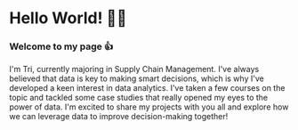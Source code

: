 # Hello World! 👋👋

### Welcome to my page 👍
I'm Tri, currently majoring in Supply Chain Management. I've always believed that data is key to making smart decisions, which is why I've developed a keen interest in data analytics. I've taken a few courses on the topic and tackled some case studies that really opened my eyes to the power of data. I'm excited to share my projects with you all and explore how we can leverage data to improve decision-making together! 

<!-- I’d love to hear any recommendations you might have to help me sharpen my skills even further. Looking forward to connecting! -->
<!--
**chilearningcode/chilearningcode** is a ✨ _special_ ✨ repository because its `README.md` (this file) appears on your GitHub profile.

Here are some ideas to get you started:

- 🔭 I’m currently working on ...
- 🌱 I’m currently learning ...
- 👯 I’m looking to collaborate on ...
- 🤔 I’m looking for help with ...
- 💬 Ask me about ...
- 📫 How to reach me: ...
- 😄 Pronouns: ...
- ⚡ Fun fact: ...
-->
